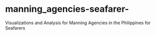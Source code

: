 # manning_agencies-seafarer-
Visualizations and Analysis for Manning Agencies in the Philippines for Seafarers
